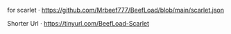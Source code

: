  for scarlet 
· https://github.com/Mrbeef777/BeefLoad/blob/main/scarlet.json

Shorter Url · https://tinyurl.com/BeefLoad-Scarlet

